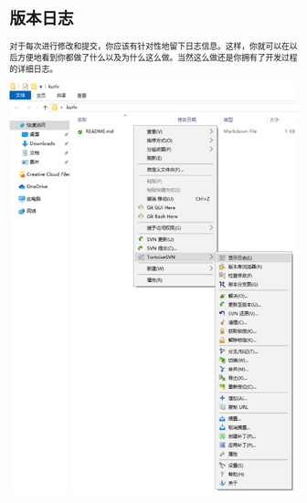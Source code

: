 # 版本日志

对于每次进行修改和提交，你应该有针对性地留下日志信息。这样，你就可以在以后方便地看到你都做了什么以及为什么这么做。当然这么做还是你拥有了开发过程的详细日志。

![版本日志](./版本日志.png)